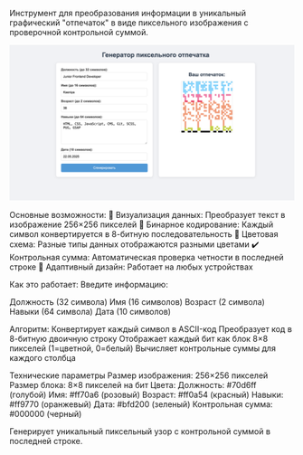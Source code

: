 Инструмент для преобразования информации в уникальный графический "отпечаток" в виде пиксельного изображения с проверочной контрольной суммой.

![Первый экран](printscreen.png)

Основные возможности:
🎨 Визуализация данных: Преобразует текст в изображение 256×256 пикселей
🔢 Бинарное кодирование: Каждый символ конвертируется в 8-битную последовательность
🌈 Цветовая схема: Разные типы данных отображаются разными цветами
✔️ Контрольная сумма: Автоматическая проверка четности в последней строке
📱 Адаптивный дизайн: Работает на любых устройствах

Как это работает:
Введите информацию:

Должность (32 символа)
Имя (16 символов)
Возраст (2 символа)
Навыки (64 символа)
Дата (10 символов)

Алгоритм:
Конвертирует каждый символ в ASCII-код
Преобразует код в 8-битную двоичную строку
Отображает каждый бит как блок 8×8 пикселей (1=цветной, 0=белый)
Вычисляет контрольные суммы для каждого столбца

Технические параметры
Размер изображения: 256×256 пикселей
Размер блока: 8×8 пикселей на бит
Цвета:
Должность: #70d6ff (голубой)
Имя: #ff70a6 (розовый)
Возраст: #ff0a54 (красный)
Навыки: #ff9770 (оранжевый)
Дата: #bfd200 (зеленый)
Контрольная сумма: #000000 (черный)

Генерирует уникальный пиксельный узор с контрольной суммой в последней строке.
